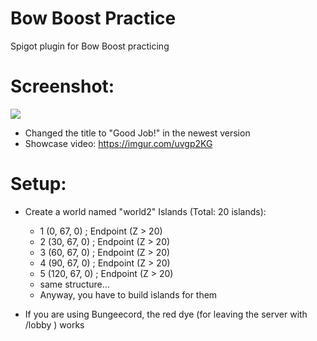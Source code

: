 # Bow Boost Practice
Spigot plugin for Bow Boost practicing

# Screenshot:
<img src="https://imgur.com/DEPYxpe.png">

 - Changed the title to "Good Job!" in the newest version
 - Showcase video: https://imgur.com/uvgp2KG

# Setup:
 - Create a world named "world2"
   Islands (Total:  20 islands):
     - 1 (0, 67, 0) ; Endpoint (Z > 20)
     - 2 (30, 67, 0) ; Endpoint (Z > 20)
     - 3 (60, 67, 0) ; Endpoint (Z > 20)
     - 4 (90, 67, 0) ; Endpoint (Z > 20)
     - 5 (120, 67, 0) ; Endpoint (Z > 20)
     - same structure...
    + Anyway, you have to build islands for them

 - If you are using Bungeecord, the red dye (for leaving the server with /lobby ) works
